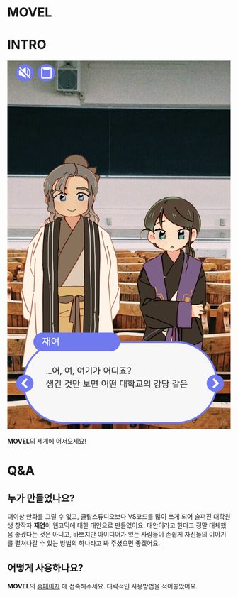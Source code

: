 # MOVEL

# INTRO

![MOVEL](https://github.com/jyhyun1008/VN.MD/raw/main/vnmd_concept.png)

**MOVEL**의 세계에 어서오세요!

# Q&A

## 누가 만들었나요?

더이상 만화를 그릴 수 없고, 클립스튜디오보다 VS코드를 많이 쓰게 되어 슬퍼진 대학원생 창작자 **재연**이 웹코믹에 대한 대안으로 만들었어요. 대안이라고 한다고 정말 대체했음 좋겠다는 것은 아니고, 바쁘지만 아이디어가 있는 사람들이 손쉽게 자신들의 이야기를 펼쳐나갈 수 있는 방법의 하나라고 봐 주셨으면 좋겠어요.

## 어떻게 사용하나요?

**MOVEL**의 [홈페이지](http://gwansangg.am/movel/) 에 접속해주세요. 대략적인 사용방법을 적어놓았어요.